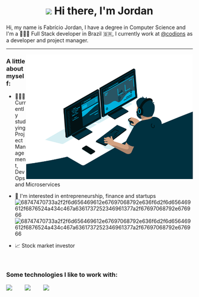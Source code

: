 <div align="center">

# <img src="https://media.giphy.com/media/hvRJCLFzcasrR4ia7z/giphy.gif" width="10px"> Hi there, I'm Jordan

</div>

Hi, my name is Fabrício Jordan, I have a degree in Computer Science and I'm a 👨🏽‍💻 Full Stack developer in Brazil :brazil:, I currently work at [@codions](https://codions.com) as a developer and project manager.

---

  <img align="right" alt="GIF" src="code.gif" width="450" />

### **A little about myself:**

- 👨🏽‍💻 Currently studying Project Management, DevOps and Microservices
- 🌱 I'm interested in entrepreneurship, finance and startups![68747470733a2f2f6d656469612e67697068792e636f6d2f6d656469612f6876524a434c467a6361737252346961377a2f67697068792e676966](https://user-images.githubusercontent.com/23218360/173602028-d05f564e-eb6e-4a8d-8331-80c41592ac84.gif)![68747470733a2f2f6d656469612e67697068792e636f6d2f6d656469612f6876524a434c467a6361737252346961377a2f67697068792e676966](https://user-images.githubusercontent.com/23218360/173602025-5a18538a-a15c-43b0-ba99-6344e5a04fd8.gif)


- 📈 Stock market investor

<br>

### Some technologies I like to work with:

<span>
<img src="https://fabjordan.github.io/about-me/img/laravel.d5228773.svg" width="50" style="margin-right: 30px;">
</span>
<span>
<img src="https://fabjordan.github.io/about-me/img/docker.761f3994.svg" width="50" style="margin-right: 30px;">
</span>
<span>
<img src="https://fabjordan.github.io/about-me/img/vue.d1d3a9ca.svg" width="50" style="margin-right: 30px;">
</span>
